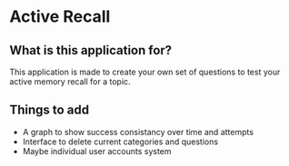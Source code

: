 # Active Recall

## What is this application for?

This application is made to create your own set of questions to test your active memory recall for a topic.

## Things to add

- A graph to show success consistancy over time and attempts
- Interface to delete current categories and questions
- Maybe individual user accounts system